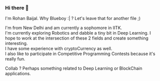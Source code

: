 ### Hi there 👋

I'm Rohan Baijal. Why Blueboy :| ? Let's leave that for another file ;)   

I'm from New Delhi and am currently a sophomore in IITK.   
I'm currently exploring Robotics and dabble a tiny bit in Deep Learning. I hope to work at the intersection of these 2 fields and create something interesting.   
I have some experience with cryptoCurrency as well.   
I also like to participate in Competitive Programming Contests because it's really fun.   

Collab ? Perhaps something related to Deep Learning or BlockChain applications.  


<!--
**rohanblueboybaijal/rohanblueboybaijal** is a ✨ _special_ ✨ repository because its `README.md` (this file) appears on your GitHub profile.

Here are some ideas to get you started:

- 🔭 I’m currently working on ...
- 🌱 I’m currently learning ...
- 👯 I’m looking to collaborate on ...
- 🤔 I’m looking for help with ...
- 💬 Ask me about ...
- 📫 How to reach me: ...
- 😄 Pronouns: ...
- ⚡ Fun fact: ...
-->
